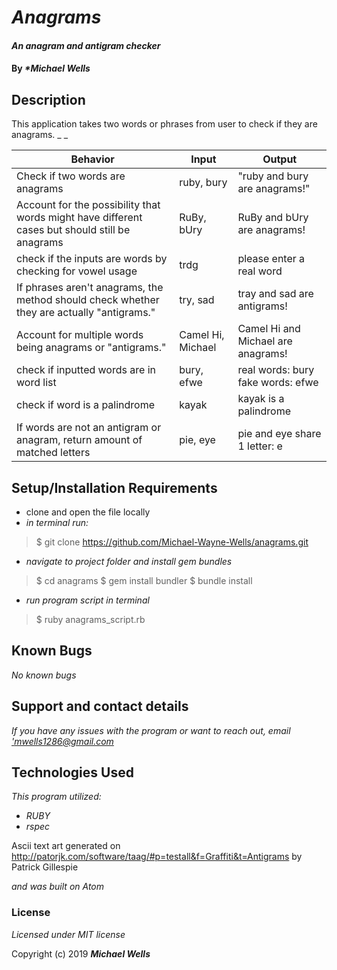# _Anagrams_

#### _An anagram and antigram checker_

#### By _**Michael Wells*_

## Description
This application takes two words or phrases from user to check if they are anagrams.
_ _

|Behavior|Input|Output|
|---|---|---|
| Check if two words are anagrams  | ruby, bury  | "ruby and bury are anagrams!"  |
| Account for the possibility that words might have different cases but should still be anagrams  | RuBy, bUry  |RuBy and bUry are anagrams!   |
| check if the inputs are words by checking for vowel usage  |  trdg |  please enter a real word |
| If phrases aren't anagrams, the method should check whether they are actually "antigrams."|try, sad| tray and sad are antigrams!|
|Account for multiple words being anagrams or "antigrams."|Camel Hi, Michael|Camel Hi and Michael are anagrams!|
|check if inputted words are in word list|bury, efwe| real words: bury fake words: efwe|
|check if word is a palindrome|kayak| kayak is a palindrome|
|If words are not an antigram or anagram, return amount of matched letters|pie, eye| pie and eye share 1 letter: e|

## Setup/Installation Requirements
* clone and open the file locally
* _in terminal run:_
>$ git clone https://github.com/Michael-Wayne-Wells/anagrams.git

* _navigate to project folder and install gem bundles_
>$ cd anagrams
>$ gem install bundler
>$ bundle install

* _run program script in terminal_
>$ ruby anagrams_script.rb


## Known Bugs

_No known bugs_

## Support and contact details

_If you have any issues with the program or want to reach out, email ['mwells1286@gmail.com](href='mailto:email@email.com')_

## Technologies Used

_This program utilized:_
* _RUBY_
* _rspec_

Ascii text art generated on http://patorjk.com/software/taag/#p=testall&f=Graffiti&t=Antigrams by Patrick Gillespie

_and was built on Atom_
### License

*Licensed under MIT license*

Copyright (c) 2019 **_Michael Wells_**
